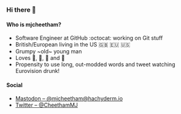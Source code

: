 ### Hi there 👋

#### Who is mjcheetham?

- Software Engineer at GitHub :octocat: working on Git stuff
- British/European living in the US :uk: :eu: :us:
- Grumpy ~old~ young man
- Loves :wine_glass:, :clinking_glasses:, :beer: and :cheese:
- Propensity to use long, out-modded words and tweet watching Eurovision drunk!

#### Social

- <a rel="me" href="https://hachyderm.io/@mjcheetham">Mastodon – @mjcheetham@hachyderm.io</a>
- [Twitter – @CheethamMJ](https://twitter.com/CheethamMJ)
